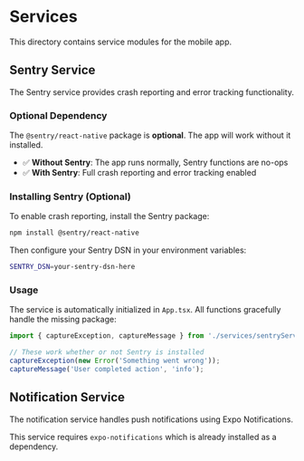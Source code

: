 # Services

This directory contains service modules for the mobile app.

## Sentry Service

The Sentry service provides crash reporting and error tracking functionality.

### Optional Dependency

The `@sentry/react-native` package is **optional**. The app will work without it installed.

- ✅ **Without Sentry**: The app runs normally, Sentry functions are no-ops
- ✅ **With Sentry**: Full crash reporting and error tracking enabled

### Installing Sentry (Optional)

To enable crash reporting, install the Sentry package:

```bash
npm install @sentry/react-native
```

Then configure your Sentry DSN in your environment variables:

```bash
SENTRY_DSN=your-sentry-dsn-here
```

### Usage

The service is automatically initialized in `App.tsx`. All functions gracefully handle the missing package:

```typescript
import { captureException, captureMessage } from './services/sentryService';

// These work whether or not Sentry is installed
captureException(new Error('Something went wrong'));
captureMessage('User completed action', 'info');
```

## Notification Service

The notification service handles push notifications using Expo Notifications.

This service requires `expo-notifications` which is already installed as a dependency.